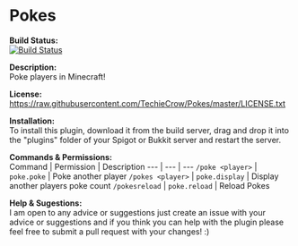 # Pokes
**Build Status:**
<br>
[![Build Status](http://173.254.207.78:8080/buildStatus/icon?job=Pokes)](http://173.254.207.78:8080/job/Pokes/)

**Description:**
<br>
Poke players in Minecraft!

**License:**
<br>
https://raw.githubusercontent.com/TechieCrow/Pokes/master/LICENSE.txt

**Installation:**
<br>
To install this plugin, download it from the build server, drag and drop it into the "plugins" folder of your Spigot or Bukkit server and restart the server.

**Commands & Permissions:**
<br>
Command | Permission | Description
--- | --- | ---
`/poke <player>` | `poke.poke` | Poke another player
`/pokes <player>` | `poke.display` | Display another players poke count
`/pokesreload` | `poke.reload` | Reload Pokes

**Help & Sugestions:**
<br>
I am open to any advice or suggestions just create an issue with your advice or suggestions and if you think you can help with the plugin please feel free to submit a pull request with your changes! :)